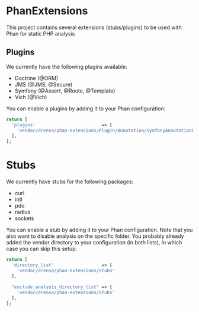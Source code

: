 # PhanExtensions
This project contains several extensions (stubs/plugins) to be used with Phan for static PHP analysis


## Plugins

We currently have the following plugins available:

- Doctrine (@ORM)
- JMS (@JMS, @Secure)
- Symfony (@Assert, @Route, @Template)
- Vich (@Vich)


You can enable a plugins by adding it to your Phan configuration:

```php
return [
  'plugins'                         => [
    'vendor/drenso/phan-extensions/Plugin/Annotation/SymfonyAnnotationPlugin.php'
  ],
];
```

# Stubs

We currently have stubs for the following packages:

- curl
- intl
- pdo
- radius
- sockets   

You can enable a stub by adding it to your Phan configuration. Note that you also want to disable analysis on the 
specific folder. You probably already added the vendor directory to your configuration (in both lists), in which case
you can skip this setup.

```php
return [
  'directory_list'                  => [
    'vendor/drenso/phan-extensions/Stubs'
  ],
  
  "exclude_analysis_directory_list" => [
    'vendor/drenso/phan-extensions/Stubs'
  ],
];
```
